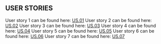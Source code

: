 ## USER STORIES

User story 1 can be found here: [US.01](https://github.com/soen341-2/Helloworld-SOEN341_Project_W25/issues/1)
User story 2 can be found here: [US.02](https://github.com/soen341-2/Helloworld-SOEN341_Project_W25/issues/2)
User story 3 can be found here: [US.03](https://github.com/soen341-2/Helloworld-SOEN341_Project_W25/issues/3)
User story 4 can be found here: [US.04](https://github.com/soen341-2/Helloworld-SOEN341_Project_W25/issues/4)
User story 5 can be found here: [US.05](https://github.com/soen341-2/Helloworld-SOEN341_Project_W25/issues/5)
User story 6 can be found here: [US.06](https://github.com/soen341-2/Helloworld-SOEN341_Project_W25/issues/6)
User story 7 can be found here: [US.07](https://github.com/soen341-2/Helloworld-SOEN341_Project_W25/issues/7)
